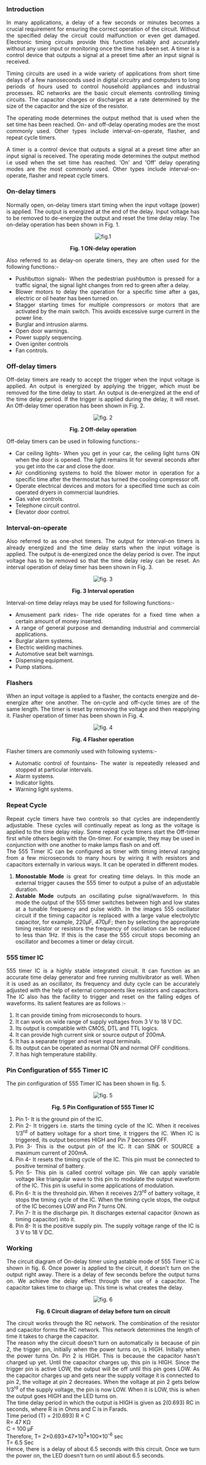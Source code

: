 ### Introduction
<div style="text-align:justify">

In many applications, a delay of a few seconds or minutes becomes a crucial requirement for ensuring the correct operation of the circuit. Without the specified delay the circuit could malfunction or even get damaged. Electronic timing circuits provide this function reliably and accurately without any user input or monitoring once the time has been set. A timer is a control device that outputs a signal at a preset time after an input signal is received.

Timing circuits are used in a wide variety of applications from short time delays of a few nanoseconds used in digital circuitry and computers to long periods of hours used to control household appliances and industrial processes. RC networks are the basic circuit elements controlling timing circuits. The capacitor charges or discharges at a rate determined by the size of the capacitor and the size of the resistor.  

The operating mode determines the output method that is used when the set time has been reached. On- and off-delay operating modes are the most commonly used. Other types include interval-on-operate, flasher, and repeat cycle timers.

A timer is a control device that outputs a signal at a preset time after an input signal is received. The operating mode determines the output method i.e used when the set time has reached. 'On' and 'Off' delay operating modes are the most commonly used. Other types include interval-on-operate, flasher and repeat cycle timers.

### **On-delay timers**

Normally open, on-delay timers start timing when the input voltage (power) is applied. The output is energized at the end of the delay. Input voltage has to be removed to de-energize the output and reset the time delay relay. The on-delay operation has been shown in Fig. 1.
<center>
  
![fig.1](images/1.png)

**Fig. 1 ON-delay operation** </center>

  

Also referred to as delay-on operate timers, they are often used for the following functions:-

*   Pushbutton signals- When the pedestrian pushbutton is pressed for a traffic signal, the signal light changes from red to green after a delay.
*   Blower motors to delay the operation for a specific time after a gas, electric or oil heater has been turned on.
*   Stagger starting times for multiple compressors or motors that are activated by the main switch. This avoids excessive surge current in the power line.
*   Burglar and intrusion alarms.
*   Open door warnings.
*   Power supply sequencing.
*   Oven igniter controls
*   Fan controls.

### **Off-delay timers**

Off-delay timers are ready to accept the trigger when the input voltage is applied. An output is energized by applying the trigger, which must be removed for the time delay to start. An output is de-energized at the end of the time delay period. If the trigger is applied during the delay, it will reset. An Off-delay timer operation has been shown in Fig. 2.
<center>
  
![fig. 2](images/2.png)

**Fig. 2 Off-delay operation** </center>

  

Off-delay timers can be used in following functions:-

*   Car ceiling lights- When you get in your car, the ceiling light turns ON when the door is opened. The light remains lit for several seconds after you get into the car and close the door.
*   Air conditioning systems to hold the blower motor in operation for a specific time after the thermostat has turned the cooling compressor off.
*   Operate electrical devices and motors for a specified time such as coin operated dryers in commercial laundries.
*   Gas valve controls.
*   Telephone circuit control.
*   Elevator door control.

### **Interval-on-operate**

Also referred to as one-shot timers. The output for interval-on timers is already energized and the time delay starts when the input voltage is applied. The output is de-energized once the delay period is over. The input voltage has to be removed so that the time delay relay can be reset. An interval operation of delay timer has been shown in Fig. 3.  
<center>

![fig. 3](images/3.png)

**Fig. 3 Interval operation** </center>

  

Interval-on time delay relays may be used for following functions:-

*   Amusement park rides- The ride operates for a fixed time when a certain amount of money inserted.
*   A range of general purpose and demanding industrial and commercial applications.
*   Burglar alarm systems.
*   Electric welding machines.
*   Automotive seat belt warnings.
*   Dispensing equipment.
*   Pump stations.

### **Flashers**

When an input voltage is applied to a flasher, the contacts energize and de-energize after one another. The on-cycle and off-cycle times are of the same length. The timer is reset by removing the voltage and then reapplying it. Flasher operation of timer has been shown in Fig. 4.  
 <center>

![fig. 4](images/4.png)

**Fig. 4 Flasher operation** </center>

  

Flasher timers are commonly used with following systems:-

*   Automatic control of fountains- The water is repeatedly released and stopped at particular intervals.
*   Alarm systems.
*   Indicator lights.
*   Warning light systems.

### **Repeat Cycle**

Repeat cycle timers have two controls so that cycles are independently adjustable. These cycles will continually repeat as long as the voltage is applied to the time delay relay. Some repeat cycle timers start the Off-timer first while others begin with the On-timer. For example, they may be used in conjunction with one another to make lamps flash on and off.  
The 555 Timer IC can be configured as timer with timing interval ranging from a few microseconds to many hours by wiring it with resistors and capacitors externally in various ways. It can be operated in different modes.  

1.  **Monostable Mode** is great for creating time delays. In this mode an external trigger causes the 555 timer to output a pulse of an adjustable duration.
2.  **Astable Mode** outputs an oscillating pulse signal/waveform. In this mode the output of the 555 timer switches between high and low states at a tunable frequency and pulse width. In the images 555 oscillator circuit if the timing capacitor is replaced with a large value electrolytic capacitor, for example, 220μF, 470μF; then by selecting the appropriate timing resistor or resistors the frequency of oscillation can be reduced to less than 1Hz. If this is the case the 555 circuit stops becoming an oscillator and becomes a timer or delay circuit.

### **555 timer IC**

555 timer IC is a highly stable integrated circuit. It can function as an accurate time delay generator and free running multivibrator as well. When it is used as an oscillator, its frequency and duty cycle can be accurately adjusted with the help of external components like resistors and capacitors. The IC also has the facility to trigger and reset on the falling edges of waveforms. Its salient features are as follows :-  

1.  It can provide timing from microseconds to hours.
2.  It can work on wide range of supply voltages from 3 V to 18 V DC.
3.  Its output is compatible with CMOS, DTL and TTL logics.
4.  It can provide high current sink or source output of 200mA.
5.  It has a separate trigger and reset input terminals.
6.  Its output can be operated as normal ON and normal OFF conditions.
7.  It has high temperature stability.

### **Pin Configuration of 555 Timer IC**

The pin configuration of 555 Timer IC has been shown in fig. 5.  
<center>

![fig. 5](images/5.1.jpg)

**Fig. 5 Pin Configuration of 555 Timer IC** </center>

  

1.  Pin 1- It is the ground pin of the IC.
2.  Pin 2- It triggers i.e. starts the timing cycle of the IC. When it receives 1/3<sup>rd</sup> of battery voltage for a short time, it triggers the IC. When IC is triggered, its output becomes HIGH and Pin 7 becomes OFF.
3.  Pin 3- This is the output pin of the IC. It can SINK or SOURCE a maximum current of 200mA.
4.  Pin 4- It resets the timing cycle of the IC. This pin must be connected to positive terminal of battery.
5.  Pin 5- This pin is called control voltage pin. We can apply variable voltage like triangular wave to this pin to modulate the output waveform of the IC. This pin is useful in some applications of modulation.
6.  Pin 6- It is the threshold pin. When it receives 2/3<sup>rd</sup> of battery voltage, it stops the timing cycle of the IC. When the timing cycle stops, the output of the IC becomes LOW and Pin 7 turns ON.
7.  Pin 7- It is the discharge pin. It discharges external capacitor (known as timing capacitor) into it.
8.  Pin 8- It is the positive supply pin. The supply voltage range of the IC is 3 V to 18 V DC.

### **Working**

The circuit diagram of On-delay timer using astable mode of 555 Timer IC is shown in fig. 6. Once power is applied to the circuit, it doesn't turn on the output right away. There is a delay of few seconds before the output turns on. We achieve the delay effect through the use of a capacitor. The capacitor takes time to charge up. This time is what creates the delay.  
 <center> 

![fig. 6](images/6.1.jpg)  

**Fig. 6 Circuit diagram of delay before turn on circuit** </center>

  

The circuit works through the RC network. The combination of the resistor and capacitor forms the RC network. This network determines the length of time it takes to charge the capacitor.  
The reason why the circuit doesn't turn on automatically is because of pin 2, the trigger pin, initially when the power turns on, is HIGH. Initially when the power turns On. Pin 2 is HIGH. This is because the capacitor hasn't charged up yet. Until the capacitor charges up, this pin is HIGH. Since the trigger pin is active LOW, the output will be off until this pin goes LOW. As the capacitor charges up and gets near the supply voltage it is connected to pin 2, the voltage at pin 2 decreases. When the voltage at pin 2 gets below 1/3<sup>rd</sup> of the supply voltage, the pin is now LOW. When it is LOW, this is when the output goes HIGH and the LED turns on.  
The time delay period in which the output is HIGH is given as 2(0.693) RC in seconds, where R is in Ohms and C is in Farads.  
Time period (T) = 2(0.693) R × C  
R= 47 KΩ  
C = 100 μF  
Therefore, T= 2×0.693×47×10<sup>3</sup>×100×10<sup>-6</sup> sec  
T= 6.5 Sec  
Hence, there is a delay of about 6.5 seconds with this circuit. Once we turn the power on, the LED doesn't turn on until about 6.5 seconds.
</div>
